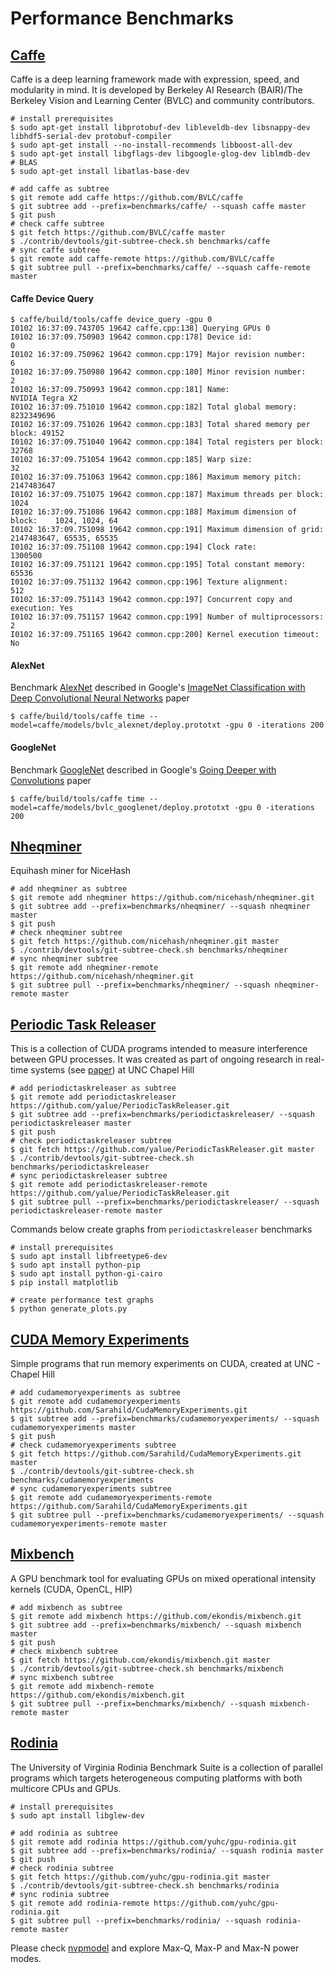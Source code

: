 # Performance Benchmarks

## [Caffe](https://github.com/BVLC/caffe)
Caffe is a deep learning framework made with expression, speed, and modularity in mind. It is developed by Berkeley AI Research (BAIR)/The Berkeley Vision and Learning Center (BVLC) and community contributors.
```shell
# install prerequisites
$ sudo apt-get install libprotobuf-dev libleveldb-dev libsnappy-dev libhdf5-serial-dev protobuf-compiler
$ sudo apt-get install --no-install-recommends libboost-all-dev
$ sudo apt-get install libgflags-dev libgoogle-glog-dev liblmdb-dev
# BLAS
$ sudo apt-get install libatlas-base-dev

# add caffe as subtree
$ git remote add caffe https://github.com/BVLC/caffe
$ git subtree add --prefix=benchmarks/caffe/ --squash caffe master
$ git push
# check caffe subtree
$ git fetch https://github.com/BVLC/caffe master
$ ./contrib/devtools/git-subtree-check.sh benchmarks/caffe
# sync caffe subtree
$ git remote add caffe-remote https://github.com/BVLC/caffe
$ git subtree pull --prefix=benchmarks/caffe/ --squash caffe-remote master
```

#### Caffe Device Query
```shell
$ caffe/build/tools/caffe device_query -gpu 0
I0102 16:37:09.743705 19642 caffe.cpp:138] Querying GPUs 0
I0102 16:37:09.750903 19642 common.cpp:178] Device id:                     0
I0102 16:37:09.750962 19642 common.cpp:179] Major revision number:         6
I0102 16:37:09.750980 19642 common.cpp:180] Minor revision number:         2
I0102 16:37:09.750993 19642 common.cpp:181] Name:                          NVIDIA Tegra X2
I0102 16:37:09.751010 19642 common.cpp:182] Total global memory:           8232349696
I0102 16:37:09.751026 19642 common.cpp:183] Total shared memory per block: 49152
I0102 16:37:09.751040 19642 common.cpp:184] Total registers per block:     32768
I0102 16:37:09.751054 19642 common.cpp:185] Warp size:                     32
I0102 16:37:09.751063 19642 common.cpp:186] Maximum memory pitch:          2147483647
I0102 16:37:09.751075 19642 common.cpp:187] Maximum threads per block:     1024
I0102 16:37:09.751086 19642 common.cpp:188] Maximum dimension of block:    1024, 1024, 64
I0102 16:37:09.751098 19642 common.cpp:191] Maximum dimension of grid:     2147483647, 65535, 65535
I0102 16:37:09.751108 19642 common.cpp:194] Clock rate:                    1300500
I0102 16:37:09.751121 19642 common.cpp:195] Total constant memory:         65536
I0102 16:37:09.751132 19642 common.cpp:196] Texture alignment:             512
I0102 16:37:09.751143 19642 common.cpp:197] Concurrent copy and execution: Yes
I0102 16:37:09.751157 19642 common.cpp:199] Number of multiprocessors:     2
I0102 16:37:09.751165 19642 common.cpp:200] Kernel execution timeout:      No
```

#### AlexNet
Benchmark [AlexNet](https://github.com/BVLC/caffe/tree/master/models/bvlc_alexnet) described in Google's [ImageNet Classification with Deep Convolutional Neural Networks](http://papers.nips.cc/paper/4824-imagenet-classification-with-deep-convolutional-neural-networks) paper
```shell
$ caffe/build/tools/caffe time --model=caffe/models/bvlc_alexnet/deploy.prototxt -gpu 0 -iterations 200
```

#### GoogleNet
Benchmark [GoogleNet](https://github.com/BVLC/caffe/tree/master/models/bvlc_googlenet) described in Google's [Going Deeper with Convolutions](https://arxiv.org/abs/1409.4842) paper
```shell
$ caffe/build/tools/caffe time --model=caffe/models/bvlc_googlenet/deploy.prototxt -gpu 0 -iterations 200
```


## [Nheqminer](https://github.com/nicehash/nheqminer)
Equihash miner for NiceHash
```shell
# add nheqminer as subtree
$ git remote add nheqminer https://github.com/nicehash/nheqminer.git
$ git subtree add --prefix=benchmarks/nheqminer/ --squash nheqminer master
$ git push
# check nheqminer subtree
$ git fetch https://github.com/nicehash/nheqminer.git master
$ ./contrib/devtools/git-subtree-check.sh benchmarks/nheqminer
# sync nheqminer subtree
$ git remote add nheqminer-remote https://github.com/nicehash/nheqminer.git
$ git subtree pull --prefix=benchmarks/nheqminer/ --squash nheqminer-remote master
```


## [Periodic Task Releaser](https://github.com/yalue/PeriodicTaskReleaser)
This is a collection of CUDA programs intended to measure interference between GPU processes. It was created as part of ongoing research in real-time systems (see [paper](http://cs.unc.edu/~anderson/papers/ospert16.pdf)) at UNC Chapel Hill
```shell
# add periodictaskreleaser as subtree
$ git remote add periodictaskreleaser https://github.com/yalue/PeriodicTaskReleaser.git
$ git subtree add --prefix=benchmarks/periodictaskreleaser/ --squash periodictaskreleaser master
$ git push
# check periodictaskreleaser subtree
$ git fetch https://github.com/yalue/PeriodicTaskReleaser.git master
$ ./contrib/devtools/git-subtree-check.sh benchmarks/periodictaskreleaser
# sync periodictaskreleaser subtree
$ git remote add periodictaskreleaser-remote https://github.com/yalue/PeriodicTaskReleaser.git
$ git subtree pull --prefix=benchmarks/periodictaskreleaser/ --squash periodictaskreleaser-remote master
```

Commands below create graphs from `periodictaskreleaser` benchmarks
```shell
# install prerequisites
$ sudo apt install libfreetype6-dev
$ sudo apt install python-pip
$ sudo apt install python-gi-cairo
$ pip install matplotlib

# create performance test graphs
$ python generate_plots.py
```


## [CUDA Memory Experiments](https://github.com/Sarahild/CudaMemoryExperiments)
Simple programs that run memory experiments on CUDA, created at UNC - Chapel Hill
```shell
# add cudamemoryexperiments as subtree
$ git remote add cudamemoryexperiments https://github.com/Sarahild/CudaMemoryExperiments.git
$ git subtree add --prefix=benchmarks/cudamemoryexperiments/ --squash cudamemoryexperiments master
$ git push
# check cudamemoryexperiments subtree
$ git fetch https://github.com/Sarahild/CudaMemoryExperiments.git master
$ ./contrib/devtools/git-subtree-check.sh benchmarks/cudamemoryexperiments
# sync cudamemoryexperiments subtree
$ git remote add cudamemoryexperiments-remote https://github.com/Sarahild/CudaMemoryExperiments.git
$ git subtree pull --prefix=benchmarks/cudamemoryexperiments/ --squash cudamemoryexperiments-remote master
```


## [Mixbench](https://github.com/ekondis/mixbench)
A GPU benchmark tool for evaluating GPUs on mixed operational intensity kernels (CUDA, OpenCL, HIP)
```shell
# add mixbench as subtree
$ git remote add mixbench https://github.com/ekondis/mixbench.git
$ git subtree add --prefix=benchmarks/mixbench/ --squash mixbench master
$ git push
# check mixbench subtree
$ git fetch https://github.com/ekondis/mixbench.git master
$ ./contrib/devtools/git-subtree-check.sh benchmarks/mixbench
# sync mixbench subtree
$ git remote add mixbench-remote https://github.com/ekondis/mixbench.git
$ git subtree pull --prefix=benchmarks/mixbench/ --squash mixbench-remote master
```


## [Rodinia](https://github.com/yuhc/gpu-rodinia.git)
The University of Virginia Rodinia Benchmark Suite is a collection of parallel programs which targets heterogeneous computing platforms with both multicore CPUs and GPUs.
```shell
# install prerequisites
$ sudo apt install libglew-dev

# add rodinia as subtree
$ git remote add rodinia https://github.com/yuhc/gpu-rodinia.git
$ git subtree add --prefix=benchmarks/rodinia/ --squash rodinia master
$ git push
# check rodinia subtree
$ git fetch https://github.com/yuhc/gpu-rodinia.git master
$ ./contrib/devtools/git-subtree-check.sh benchmarks/rodinia
# sync rodinia subtree
$ git remote add rodinia-remote https://github.com/yuhc/gpu-rodinia.git
$ git subtree pull --prefix=benchmarks/rodinia/ --squash rodinia-remote master
```

Please check [nvpmodel](http://www.jetsonhacks.com/2017/03/24/caffe-deep-learning-framework-nvidia-jetson-tx2/) and explore Max-Q, Max-P and Max-N power modes.
